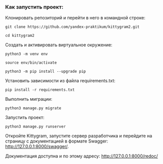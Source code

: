 ### Как запустить проект:

Клонировать репозиторий и перейти в него в командной строке:

```
git clone https://github.com/yandex-praktikum/kittygram2.git
```

```
cd kittygram2
```

Cоздать и активировать виртуальное окружение:

```
python3 -m venv env
```

```
source env/bin/activate
```

```
python3 -m pip install --upgrade pip
```

Установить зависимости из файла requirements.txt:

```
pip install -r requirements.txt
```

Выполнить миграции:

```
python3 manage.py migrate
```

Запустить проект:

```
python3 manage.py runserver
```


Откройте Kittygram, запустите сервер разработчика и перейдите на страницу с документацией в формате Swagger: http://127.0.0.1:8000/swagger/.

Документация доступна и по этому адресу:
http://127.0.0.1:8000/redoc/